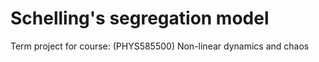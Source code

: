 # Schelling's segregation model
Term project for course: (PHYS585500) Non-linear dynamics and chaos
